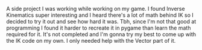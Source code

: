 A side project I was working while working on my game. I found Inverse Kinematics super interesting and I heard there's a lot of math behind IK so I decided to try it out and see how hard it was. Tbh, since I'm not that good at programming I found it harder to recreate it in pygame than learn the math required for it. It's not completed and I'm gonna try my best to come up with the IK code on my own. I only needed help with the Vector part of it.
